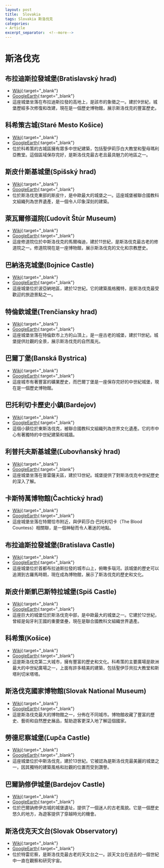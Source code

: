 ```yaml
---
layout: post
title:  Slovakia
tags: Slovakia 斯洛伐克 
categories:
- Article
excerpt_separator:  <!--more-->
---
```

# 斯洛伐克
## 布拉迪斯拉發城堡(Bratislavský hrad)
- [Wiki](https://zh.wikipedia.org/wiki/布拉迪斯拉發城堡 "Wiki"){:target="_blank"} 
- [GoogleEarth](https://earth.google.com/web/search/Bratislavský+hrad "GoogleEarth"){:target="_blank"} 
- 這座城堡坐落在布拉迪斯拉發的高地上，是該市的象徵之一。建於9世紀，城堡歷經多次修復和改建，現在是一個歷史博物館，展示斯洛伐克的豐富歷史。

## 科希策古城(Staré Mesto Košice)
- [Wiki](https://zh.wikipedia.org/wiki/科希策古城 "Wiki"){:target="_blank"} 
- [GoogleEarth](https://earth.google.com/web/search/Staré+Mesto+Košice "GoogleEarth"){:target="_blank"} 
- 位於科希策的古城區擁有眾多中世紀建築，包括聖伊莉莎白大教堂和聖母瑪利亞教堂。這個區域保存完好，是斯洛伐克最古老且最具魅力的地區之一。

## 斯皮什斯基城堡(Spišský hrad)
- [Wiki](https://zh.wikipedia.org/wiki/斯皮什斯基城堡 "Wiki"){:target="_blank"} 
- [GoogleEarth](https://earth.google.com/web/search/Spišský+hrad "GoogleEarth"){:target="_blank"} 
- 位於斯洛伐克東部的斯皮什，是中歐最大的城堡之一。這座城堡被聯合國教科文組織列為世界遺產，是一個令人印象深刻的建築。

## 萊瓦爾修道院(Ľudovít Štúr Museum)
- [Wiki](https://zh.wikipedia.org/wiki/萊瓦爾修道院 "Wiki"){:target="_blank"} 
- [GoogleEarth](https://earth.google.com/web/search/Ľudovít+Štúr+Museum "GoogleEarth"){:target="_blank"} 
- 這座修道院位於中斯洛伐克的馬爾梅迪，建於11世紀，是斯洛伐克最古老的修道院之一。修道院現在是一座博物館，展示斯洛伐克的文化和宗教歷史。

## 巴納洛克城堡(Bojnice Castle)
- [Wiki](https://zh.wikipedia.org/wiki/巴納洛克城堡 "Wiki"){:target="_blank"} 
- [GoogleEarth](https://earth.google.com/web/search/Bojnice+Castle "GoogleEarth"){:target="_blank"} 
- 這座城堡位於波亞納地區，建於12世紀。它的建築風格獨特，是斯洛伐克最受歡迎的旅遊景點之一。

## 特倫欽城堡(Trenčiansky hrad)
- [Wiki](https://zh.wikipedia.org/wiki/特倫欽城堡 "Wiki"){:target="_blank"} 
- [GoogleEarth](https://earth.google.com/web/search/Trenčiansky+hrad "GoogleEarth"){:target="_blank"} 
- 這座城堡坐落在特倫欽市上方的山頂上，是一座古老的城堡，建於11世紀。城堡提供壯觀的全景，展示斯洛伐克的自然風光。

## 巴爾丁堡(Banská Bystrica)
- [Wiki](https://zh.wikipedia.org/wiki/巴爾丁堡 "Wiki"){:target="_blank"} 
- [GoogleEarth](https://earth.google.com/web/search/Banská+Bystrica "GoogleEarth"){:target="_blank"} 
- 這座城市有著豐富的礦業歷史，而巴爾丁堡是一座保存完好的中世紀城堡，現在是一個歷史博物館。

## 巴托利切卡歷史小鎮(Bardejov)
- [Wiki](https://zh.wikipedia.org/wiki/巴托利切卡歷史小鎮 "Wiki"){:target="_blank"} 
- [GoogleEarth](https://earth.google.com/web/search/Bardejov "GoogleEarth"){:target="_blank"} 
- 這個小鎮位於東斯洛伐克，被聯合國教科文組織列為世界文化遺產。它的市中心有著獨特的中世紀建築和城牆。

## 利普托夫斯基城堡(Ľubovňanský hrad)
- [Wiki](https://zh.wikipedia.org/wiki/利普托夫斯基城堡 "Wiki"){:target="_blank"} 
- [GoogleEarth](https://earth.google.com/web/search/Ľubovňanský+hrad "GoogleEarth"){:target="_blank"} 
- 這座城堡坐落在普雷薩夫區，建於13世紀。城堡提供了對斯洛伐克中世紀歷史的深入了解。

## 卡斯特萬博物館(Čachtický hrad)
- [Wiki](https://zh.wikipedia.org/wiki/卡斯特萬博物館 "Wiki"){:target="_blank"} 
- [GoogleEarth](https://earth.google.com/web/search/Čachtický+hrad "GoogleEarth"){:target="_blank"} 
- 這座城堡坐落在特爾恰市附近，與伊莉莎白·巴托利切卡（The Blood Countess）相關聯，是一個神秘而令人著迷的地點。

## 布拉迪斯拉發城堡(Bratislava Castle)
- [Wiki](https://zh.wikipedia.org/wiki/布拉迪斯拉發城堡 "Wiki"){:target="_blank"} 
- [GoogleEarth](https://earth.google.com/web/search/Bratislava+Castle "GoogleEarth"){:target="_blank"} 
- 這座城堡位於首都布拉迪斯拉發的城市山上，俯瞰多瑙河。該城堡的歷史可以追溯到古羅馬時期，現在成為博物館，展示了斯洛伐克的歷史和文化。

## 斯皮什斯凱巴斯特拉城堡(Spiš Castle)
- [Wiki](https://zh.wikipedia.org/wiki/斯皮什斯凱巴斯特拉城堡 "Wiki"){:target="_blank"} 
- [GoogleEarth](https://earth.google.com/web/search/Spiš+Castle "GoogleEarth"){:target="_blank"} 
- 這座巨大的城堡位於斯洛伐克中部，是中歐最大的城堡之一。它建於12世紀，曾經是匈牙利王國的重要堡壘，現在是聯合國教科文組織世界遺產。

## 科希策(Košice)
- [Wiki](https://zh.wikipedia.org/wiki/科希策 "Wiki"){:target="_blank"} 
- [GoogleEarth](https://earth.google.com/web/search/Košice "GoogleEarth"){:target="_blank"} 
- 這是斯洛伐克第二大城市，擁有豐富的歷史和文化。科希策的主要廣場是歐洲最大的中世紀廣場之一，上面有許多精美的建築，包括聖伊莎貝拉大教堂和斯塔利切米塔塔。

## 斯洛伐克國家博物館(Slovak National Museum)
- [Wiki](https://zh.wikipedia.org/wiki/斯洛伐克國家博物館 "Wiki"){:target="_blank"} 
- [GoogleEarth](https://earth.google.com/web/search/Slovak+National+Museum "GoogleEarth"){:target="_blank"} 
- 這是斯洛伐克最大的博物館之一，分佈在不同城市。博物館收藏了豐富的歷史、藝術和自然歷史展品，幫助遊客更深入地了解這個國家。

## 勞德尼察城堡(Ľupča Castle)
- [Wiki](https://zh.wikipedia.org/wiki/勞德尼察城堡 "Wiki"){:target="_blank"} 
- [GoogleEarth](https://earth.google.com/web/search/Ľupča+Castle "GoogleEarth"){:target="_blank"} 
- 這座城堡位於中斯洛伐克，建於13世紀。它被認為是斯洛伐克最美麗的城堡之一，因其獨特的建築風格和壯觀的位置而受到讚譽。

## 巴爾訥修伊城堡(Bardejov Castle)
- [Wiki](https://zh.wikipedia.org/wiki/巴爾訥修伊城堡 "Wiki"){:target="_blank"} 
- [GoogleEarth](https://earth.google.com/web/search/Bardejov+Castle "GoogleEarth"){:target="_blank"} 
- 位於巴爾訥修伊古城的城堡遺址，提供了一個迷人的古老風貌。它是一個歷史悠久的地方，為遊客提供了穿越時光的機會。

## 斯洛伐克天文台(Slovak Observatory)
- [Wiki](https://zh.wikipedia.org/wiki/斯洛伐克天文台 "Wiki"){:target="_blank"} 
- [GoogleEarth](https://earth.google.com/web/search/Slovak+Observatory "GoogleEarth"){:target="_blank"} 
- 位於特雷尼察，是斯洛伐克最古老的天文台之一。該天文台在過去的一個世紀中一直在觀察和研究宇宙。

